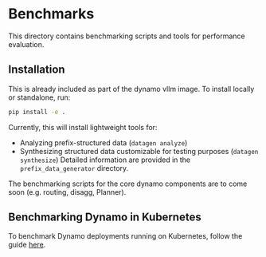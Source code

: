 <!-- # SPDX-FileCopyrightText: Copyright (c) 2025 NVIDIA CORPORATION & AFFILIATES. All rights reserved.
# SPDX-License-Identifier: Apache-2.0
#
# Licensed under the Apache License, Version 2.0 (the "License");
# you may not use this file except in compliance with the License.
# You may obtain a copy of the License at
#
# http://www.apache.org/licenses/LICENSE-2.0
#
# Unless required by applicable law or agreed to in writing, software
# distributed under the License is distributed on an "AS IS" BASIS,
# WITHOUT WARRANTIES OR CONDITIONS OF ANY KIND, either express or implied.
# See the License for the specific language governing permissions and
# limitations under the License. -->

# Benchmarks

This directory contains benchmarking scripts and tools for performance evaluation.

## Installation

This is already included as part of the dynamo vllm image. To install locally or standalone, run:

```bash
pip install -e .
```

Currently, this will install lightweight tools for:
- Analyzing prefix-structured data (`datagen analyze`)
- Synthesizing structured data customizable for testing purposes (`datagen synthesize`)
Detailed information are provided in the `prefix_data_generator` directory.

The benchmarking scripts for the core dynamo components are to come soon (e.g. routing, disagg, Planner).

## Benchmarking Dynamo in Kubernetes

To benchmark Dynamo deployments running on Kubernetes, follow the guide [here](../docs/benchmarks/benchmarking.md).